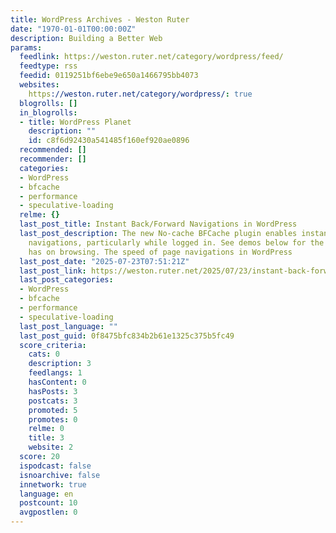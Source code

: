 ```yaml
---
title: WordPress Archives - Weston Ruter
date: "1970-01-01T00:00:00Z"
description: Building a Better Web
params:
  feedlink: https://weston.ruter.net/category/wordpress/feed/
  feedtype: rss
  feedid: 0119251bf6ebe9e650a1466795bb4073
  websites:
    https://weston.ruter.net/category/wordpress/: true
  blogrolls: []
  in_blogrolls:
  - title: WordPress Planet
    description: ""
    id: c8f6d92430a541485f160ef920ae0896
  recommended: []
  recommender: []
  categories:
  - WordPress
  - bfcache
  - performance
  - speculative-loading
  relme: {}
  last_post_title: Instant Back/Forward Navigations in WordPress
  last_post_description: The new No-cache BFCache plugin enables instant back/forward
    navigations, particularly while logged in. See demos below for the impact this
    has on browsing. The speed of page navigations in WordPress
  last_post_date: "2025-07-23T07:51:21Z"
  last_post_link: https://weston.ruter.net/2025/07/23/instant-back-forward-navigations-in-wordpress/
  last_post_categories:
  - WordPress
  - bfcache
  - performance
  - speculative-loading
  last_post_language: ""
  last_post_guid: 0f8475bfc834b2b61e1325c375b5fc49
  score_criteria:
    cats: 0
    description: 3
    feedlangs: 1
    hasContent: 0
    hasPosts: 3
    postcats: 3
    promoted: 5
    promotes: 0
    relme: 0
    title: 3
    website: 2
  score: 20
  ispodcast: false
  isnoarchive: false
  innetwork: true
  language: en
  postcount: 10
  avgpostlen: 0
---
```

